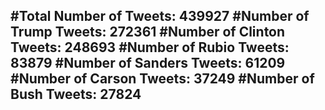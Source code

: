 #Total Number of Tweets: 439927 
#Number of Trump Tweets: 272361
#Number of Clinton Tweets: 248693
#Number of Rubio Tweets: 83879
#Number of Sanders Tweets: 61209
#Number of Carson Tweets: 37249
#Number of Bush Tweets: 27824
---

